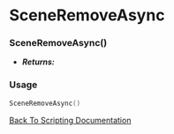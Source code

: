 # SceneRemoveAsync

### SceneRemoveAsync()
- ***Returns:*** 

### Usage

```Lua
SceneRemoveAsync()
```


[Back To Scripting Documentation](../README.md)
